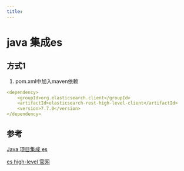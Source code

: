 ```yaml
---
title:
---
```

# java 集成es

## 方式1

1. pom.xml中加入maven依赖 

```yaml
<dependency>
    <groupId>org.elasticsearch.client</groupId>
    <artifactId>elasticsearch-rest-high-level-client</artifactId>
    <version>7.7.0</version>
</dependency>
```

## 参考

[Java 项目集成 es](https://blog.csdn.net/xu990128638/article/details/106177934)

[es high-level 官网](https://www.elastic.co/guide/en/elasticsearch/client/java-rest/current/java-rest-high.html)
